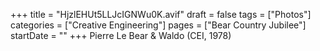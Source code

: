 +++
title = "HjzlEHUt5LLJcIGNWu0K.avif"
draft = false
tags = ["Photos"]
categories = ["Creative Engineering"]
pages = ["Bear Country Jubilee"]
startDate = ""
+++
Pierre Le Bear & Waldo (CEI, 1978)
